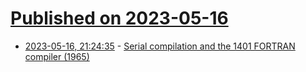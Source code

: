 # [Published on 2023-05-16](index.md)

* [2023-05-16, 21:24:35](https://lobste.rs/s/7a6et1/serial_compilation_1401_fortran) - [Serial compilation and the 1401 FORTRAN compiler (1965)](https://ibm-1401.info/1401-IBM-Systems-Journal-FORTRAN.html)
